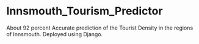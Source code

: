 # Innsmouth_Tourism_Predictor

About 92 percent Accurate prediction of the Tourist Density in the regions of Innsmouth. Deployed using Django.
